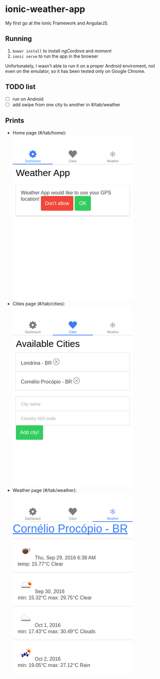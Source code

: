 # ionic-weather-app

My first go at the Ionic Framework and AngularJS.

## Running

1. `bower install` to install *ngCordova* and *moment*
2. `ionic serve` to run the app in the browser

Unfortunately, I wasn't able to run it on a proper Android enviroment, not even on the emulator, so it has been tested only on Google Chrome.

## TODO list

- [ ] run on Android
- [ ] add swipe from one city to another in #/tab/weather

## Prints

- Home page (#/tab/home): ![homepage](/images/home.png)
- Cities page (#/tab/cities): ![cities](/images/cities.png)
- Weather page (#/tab/weather): ![weather](/images/weather.png)